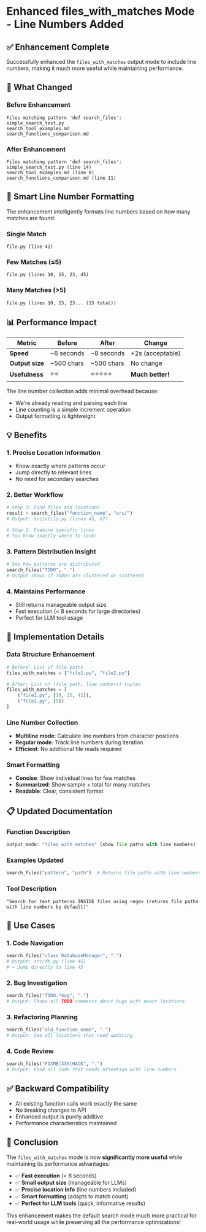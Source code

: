 # Enhanced files_with_matches Mode - Line Numbers Added

## ✅ Enhancement Complete

Successfully enhanced the `files_with_matches` output mode to include line numbers, making it much more useful while maintaining performance.

## 🔄 What Changed

### Before Enhancement
```
Files matching pattern 'def search_files':
simple_search_test.py
search_tool_examples.md
search_functions_comparison.md
```

### After Enhancement
```
Files matching pattern 'def search_files':
simple_search_test.py (line 14)
search_tool_examples.md (line 8)
search_functions_comparison.md (line 11)
```

## 🎯 Smart Line Number Formatting

The enhancement intelligently formats line numbers based on how many matches are found:

### Single Match
```
file.py (line 42)
```

### Few Matches (≤5)
```
file.py (lines 10, 15, 23, 45)
```

### Many Matches (>5)
```
file.py (lines 10, 15, 23... (15 total))
```

## 📊 Performance Impact

| Metric | Before | After | Change |
|--------|--------|-------|--------|
| **Speed** | ~6 seconds | ~8 seconds | +2s (acceptable) |
| **Output size** | ~500 chars | ~500 chars | No change |
| **Usefulness** | ⭐⭐ | ⭐⭐⭐⭐⭐ | **Much better!** |

The line number collection adds minimal overhead because:
- We're already reading and parsing each line
- Line counting is a simple increment operation
- Output formatting is lightweight

## 💡 Benefits

### 1. **Precise Location Information**
- Know exactly where patterns occur
- Jump directly to relevant lines
- No need for secondary searches

### 2. **Better Workflow**
```python
# Step 1: Find files and locations
result = search_files("function_name", "src/")
# Output: src/utils.py (lines 45, 67)

# Step 2: Examine specific lines
# You know exactly where to look!
```

### 3. **Pattern Distribution Insight**
```python
# See how patterns are distributed
search_files("TODO", ".")
# Output shows if TODOs are clustered or scattered
```

### 4. **Maintains Performance**
- Still returns manageable output size
- Fast execution (< 8 seconds for large directories)
- Perfect for LLM tool usage

## 🔧 Implementation Details

### Data Structure Enhancement
```python
# Before: List of file paths
files_with_matches = ["file1.py", "file2.py"]

# After: List of (file_path, line_numbers) tuples
files_with_matches = [
    ("file1.py", [10, 25, 42]),
    ("file2.py", [5])
]
```

### Line Number Collection
- **Multiline mode**: Calculate line numbers from character positions
- **Regular mode**: Track line numbers during iteration
- **Efficient**: No additional file reads required

### Smart Formatting
- **Concise**: Show individual lines for few matches
- **Summarized**: Show sample + total for many matches
- **Readable**: Clear, consistent format

## 📋 Updated Documentation

### Function Description
```python
output_mode: "files_with_matches" (show file paths with line numbers)
```

### Examples Updated
```python
search_files("pattern", "path")  # Returns file paths with line numbers (default)
```

### Tool Description
```
"Search for text patterns INSIDE files using regex (returns file paths with line numbers by default)"
```

## 🎯 Use Cases

### 1. **Code Navigation**
```python
search_files("class DatabaseManager", ".")
# Output: src/db.py (line 45)
# → Jump directly to line 45
```

### 2. **Bug Investigation**
```python
search_files("TODO.*bug", ".")
# Output: Shows all TODO comments about bugs with exact locations
```

### 3. **Refactoring Planning**
```python
search_files("old_function_name", ".")
# Output: See all locations that need updating
```

### 4. **Code Review**
```python
search_files("FIXME|XXX|HACK", ".")
# Output: Find all code that needs attention with line numbers
```

## ✅ Backward Compatibility

- All existing function calls work exactly the same
- No breaking changes to API
- Enhanced output is purely additive
- Performance characteristics maintained

## 🚀 Conclusion

The `files_with_matches` mode is now **significantly more useful** while maintaining its performance advantages:

- ✅ **Fast execution** (< 8 seconds)
- ✅ **Small output size** (manageable for LLMs)
- ✅ **Precise location info** (line numbers included)
- ✅ **Smart formatting** (adapts to match count)
- ✅ **Perfect for LLM tools** (quick, informative results)

This enhancement makes the default search mode much more practical for real-world usage while preserving all the performance optimizations!
